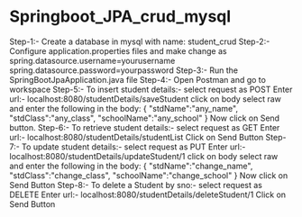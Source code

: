 # Springboot_JPA_crud_mysql
Step-1:- Create a database in mysql with name: student_crud
Step-2:- Configure application.properties files and make change as
          spring.datasource.username=yourusername
          spring.datasource.password=yourpassword
Step-3:- Run the SpringBootJpaApplication.java file
Step-4:- Open Postman and go to workspace
Step-5:- To insert student details:-
          select request as POST
          Enter url:- localhost:8080/studentDetails/saveStudent
          click on body select raw and enter the following in the body:
          {
          "stdName":"any_name",
          "stdClass":"any_class",
          "schoolName":"any_school"
           }
           Now click on Send button.
Step-6:- To retrieve student details:-
          select request as GET
          Enter url:- localhost:8080/studentDetails/studentList
          Click on Send Button
Step-7:- To update student details:-
          select request as PUT
          Enter url:- localhost:8080/studentDetails/updateStudent/1
          click on body select raw and enter the following in the body:
          {
          "stdName":"change_name",
          "stdClass":"change_class",
          "schoolName":"change_school"
           }
           Now click on Send Button
Step-8:- To delete a Student by sno:-
          select request as DELETE
          Enter url:- localhost:8080/studentDetails/deleteStudent/1
          Click on Send Button
